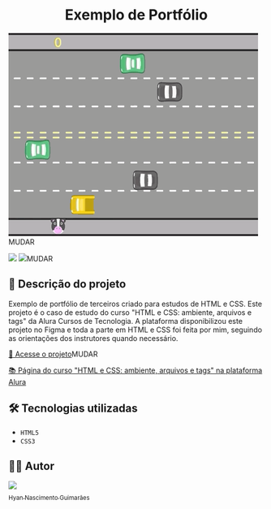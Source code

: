 <h1 align="center"> Exemplo de Portfólio </h1>

![](https://raw.githubusercontent.com/hyanguimaraes/freeway/main/Jogo_final.gif#vitrinedev)MUDAR

![](https://img.shields.io/github/forks/hyanguimaraes/freeway?style=social) ![](https://img.shields.io/github/last-commit/hyanguimaraes/freeway?style=plastic)MUDAR

📝 Descrição do projeto
---
Exemplo de portfólio de terceiros criado para estudos de HTML e CSS. Este projeto é o caso de estudo do curso "HTML e CSS: ambiente, arquivos e tags" da Alura Cursos de Tecnologia. A plataforma disponibilizou este projeto no Figma e toda a parte em HTML e CSS foi feita por mim, seguindo as orientações dos instrutores quando necessário.

[🔗 Acesse o projeto](https://hyanguimaraes.github.io/Freeway/)MUDAR

[📚 Página do curso "HTML e CSS: ambiente, arquivos e tags" na plataforma Alura](https://cursos.alura.com.br/course/html-css-ambiente-arquivos-tags)

🛠️ Tecnologias utilizadas
---
- ``HTML5``
- ``CSS3``

✍🏻 Autor
---
 [<img src="https://avatars.githubusercontent.com/u/112709798?s=400&u=bf197a3880a44c701b3303e07c052a74cb8d96b1&v=4" width=115><br><sub>Hyan Nascimento Guimarães</sub>](https://github.com/hyanguimaraes)